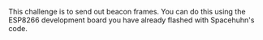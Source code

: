 This challenge is to send out beacon frames. You can do this using the ESP8266 development board you have already flashed with Spacehuhn's code.
